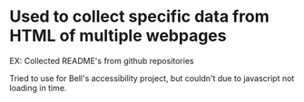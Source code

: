 # Used to collect specific data from HTML of multiple webpages


EX: Collected README's from github repositories

Tried to use for Bell's accessibility project, but couldn't due to javascript not loading in time.
